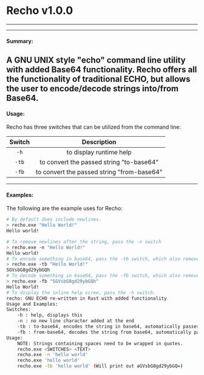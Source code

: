 # Recho v1.0.0
---
---
#### Summary:
A GNU UNIX style "echo" command line utility with added Base64 functionality. Recho offers all the functionality of 
traditional ECHO, but allows the user to encode/decode strings into/from Base64. 
---
#### Usage:
Recho has three switches that can be utilized from the command line:

|                  **Switch**                   |              **Description**               |
|:---------------------------------------------:|:------------------------------------------:|
|                     `-h`                      |          to display runtime help           |
|                     `-tb`                     |  to convert the passed string "to-base64"  |
|`-fb`| to convert the passed string "from-base64" |
---
#### Examples:
The following are the example uses for Recho:

```bash
# By default does include newlines.
> recho.exe "Hello World!"
Hello world!

# To remove newlines after the string, pass the -n switch
> recho.exe -n "Hello World!"
Hello world!
# To encode something in base64, pass the -tb switch, which also removes newline character
> recho.exe -tb "Hello World!"
SGVsbG8gd29ybGQh
# To decode something in base64, pass the -fb switch, which also removes the newline character.
> recho.exe -fb "SGVsbG8gd29ybGQh"
Hello World!
# To display the inline help scree, pass the -h switch.
recho: GNU ECHO re-written in Rust with added functionality
Usage and Examples:
Switches:
    -h : help, displays this
    -n : no new line character added at the end
    -tb : to-base64, encodes the string in base64, automatically passes the (n) switch as well.
    -fb : from-base64, decodes the string from base64, automatically passes the (n) switch as well.
Usage:
    NOTE: Strings containing spaces need to be wrapped in quotes.
    recho.exe <SWITCHES> <TEXT>
    recho.exe -n 'hello world'
    recho.exe 'hello world'
    recho.exe -tb 'hello world' (Will print out aGVsbG8gd29ybGQ=)
```